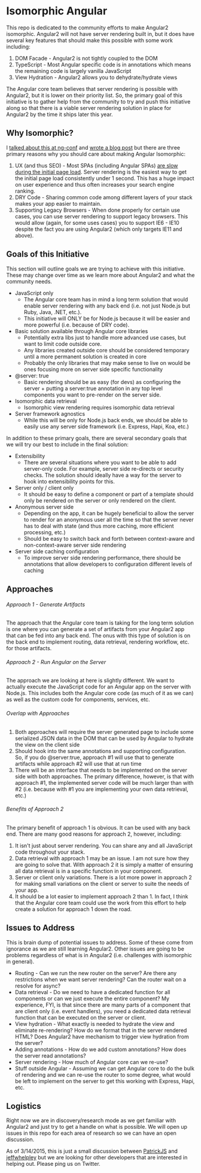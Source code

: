 # Isomorphic Angular

This repo is dedicated to the community efforts to make Angular2 isomorphic. Angular2 will not
have server rendering built in, but it does have several key features that should make this
possible with some work including:

1. DOM Facade - Angular2 is not tightly coupled to the DOM
1. TypeScript - Most Angular specific code is in annotations which means the remaining code is largely vanilla JavaScript
1. View Hydration - Angular2 allows you to dehydrate/hydrate views

The Angular core team believes that server rendering is possible with Angular2, but it is lower on
their priority list. So, the primary goal of this initiative is to gather help from the community
to try and push this initiative along so that there is a viable server rendering solution in
place for Angular2 by the time it ships later this year.

## Why Isomorphic?

I [talked about this at ng-conf](https://www.youtube.com/watch?v=2fx4F0tdvN0) and
[wrote a blog post](https://medium.com/p/more-better-unified-javascript-9384fc77ed5c) but there are three primary
reasons why you should care about making Angular Isomorphic:

1. UX (and thus SEO) - Most SPAs (including Angular SPAs) [are slow during the initial page load](http://www.filamentgroup.com/lab/mv-initial-load-times.html). Server rendering is the easiest way to get the initial page load consistently under 1 second. This has a huge impact on user experience and thus often increases your search engine ranking.
1. DRY Code - Sharing common code among different layers of your stack makes your app easier to maintain.
1. Supporting Legacy Browsers - When done properly for certain use cases, you can use server rendering to support legacy browsers. This would allow (again, for some uses cases) you to support IE6 - IE10 despite the fact you are using Angular2 (which only targets IE11 and above).

## Goals of this Initiative

This section will outline goals we are trying to achieve with this initiative. These may change over time as we
learn more about Angular2 and what the community needs.

* JavaScript only
    * The Angular core team has in mind a long term solution that would enable server rendering with any back end (i.e. not just Node.js but Ruby, Java, .NET, etc.).
    * This initiative will ONLY be for Node.js because it will be easier and more powerful (i.e. because of DRY code).
* Basic solution available through Angular core libraries
    * Potentially extra libs just to handle more advanced use cases, but want to limit code outside core.
    * Any libraries created outside core should be considered temporary until a more permanent solution is created in core
    * Probably the only libraries that may make sense to live on would be ones focusing more on server side specific functionality
* @server: true
    * Basic rendering should be as easy (for devs) as configuring the server + putting a server:true annotation in any top level components you want to pre-render on the server side.
* Isomorphic data retrieval
    * Isomorphic view rendering requires isomorphic data retrieval
* Server framework agnostics
    * While this will be only for Node.js back ends, we should be able to easily use any server side framework (i.e. Express, Hapi, Koa, etc.)

In addition to these primary goals, there are several secondary goals that we will try our best to include in the final solution:

* Extensibility
    * There are several situations where you want to be able to add server-only code. For example, server side re-directs or security checks. The solution should ideally have a way for the server to hook into extensibility points for this.
* Server only / client only
    * It should be easy to define a component or part of a template should only be rendered on the server or only rendered on the client.
* Anonymous server side
    * Depending on the app, it can be hugely beneficial to allow the server to render for an anonymous user all the time so that the server never has to deal with state (and thus more caching, more efficient processing, etc.)
    * Should be easy to switch back and forth between context-aware and non-context-aware server side rendering
* Server side caching configuration
    * To improve server side rendering performance, there should be annotations that allow developers to configuration different levels of caching

## Approaches

###### Approach 1 - Generate Artifacts

The approach that the Angular core team is taking for the long term solution is one where you can generate a set of artifacts
from your Angular2 app that can be fed into any back end. The onus with this type of solution is on the back end to implement
routing, data retrieval, rendering workflow, etc. for those artifacts.

###### Approach 2 - Run Angular on the Server

The approach we are looking at here is slightly different. We want to actually execute the JavaScript code for an Angular
app on the server with Node.js. This includes both the Angular core code (as much of it as we can) as well as the custom
code for components, services, etc.

###### Overlap with Approaches

1. Both approaches will require the server generated page to include some serialized JSON data in the DOM that can be used by Angular to hydrate the view on the client side
1. Should hook into the same annotations and supporting configuration. So, if you do @server:true, approach #1 will use that to generate artifacts while approach #2 will use that at run time
1. There will be an interface that needs to be implemented on the server side with both approaches. The primary difference, however, is that with approach #1, the implemented server code will be much larger than with #2 (i.e. because with #1 you are implementing your own data retrieval, etc.)

###### Benefits of Approach 2

The primary benefit of approach 1 is obvious. It can be used with any back end. There are many good reasons for approach 2, however, including:

1. It isn't just about server rendering. You can share any and all JavaScript code throughout your stack.
1. Data retrieval with approach 1 may be an issue. I am not sure how they are going to solve that. With approach 2 it is simply a matter of ensuring all data retrieval is in a specific function in your component.
1. Server or client only variations. There is a lot more power in approach 2 for making small variations on the client or server to suite the needs of your app.
1. It should be a lot easier to implement approach 2 than 1.  In fact, I think that the Angular core team could use the work from this effort to help create a solution for approach 1 down the road.

## Issues to Address

This is brain dump of potential issues to address. Some of these come from ignorance as we are still learning
Angular2. Other issues are going to be problems regardless of what is in Angular2 (i.e. challenges with isomorphic in general).

* Routing - Can we run the new router on the server? Are there any restrictions when we want server rendering? Can the router wait on a resolve for async?
* Data retrieval - Do we need to have a dedicated function for all components or can we just execute the entire component? My experience, FYI, is that since there are many parts of a component that are client only (i.e. event handlers), you need a dedicated data retrieval function that can be executed on the server or client.
* View hydration - What exactly is needed to hydrate the view and eliminate re-rendering? How do we format that in the server rendered HTML? Does Angular2 have mechanism to trigger view hydration from the server?
* Adding annotations - How do we add custom annotations? How does the server read annotations?
* Server rendering - How much of Angular core can we re-use?
* Stuff outside Angular - Assuming we can get Angular core to do the bulk of rendering and we can re-use the router to some degree, what would be left to implement on the server to get this working with Express, Hapi, etc.

## Logistics

Right now we are in discovery/research mode as we get familiar with Angular2 and just try to get a handle on what is possible. We will open up
issues in this repo for each area of research so we can have an open discussion.

As of 3/14/2015, this is just a small discussion between [PatrickJS](https://github.com/gdi2290) and [jeffwhelpley](https://github.com/jeffwhelpley) but
we are looking for other developers that are interested in helping out. Please ping us on Twitter.
